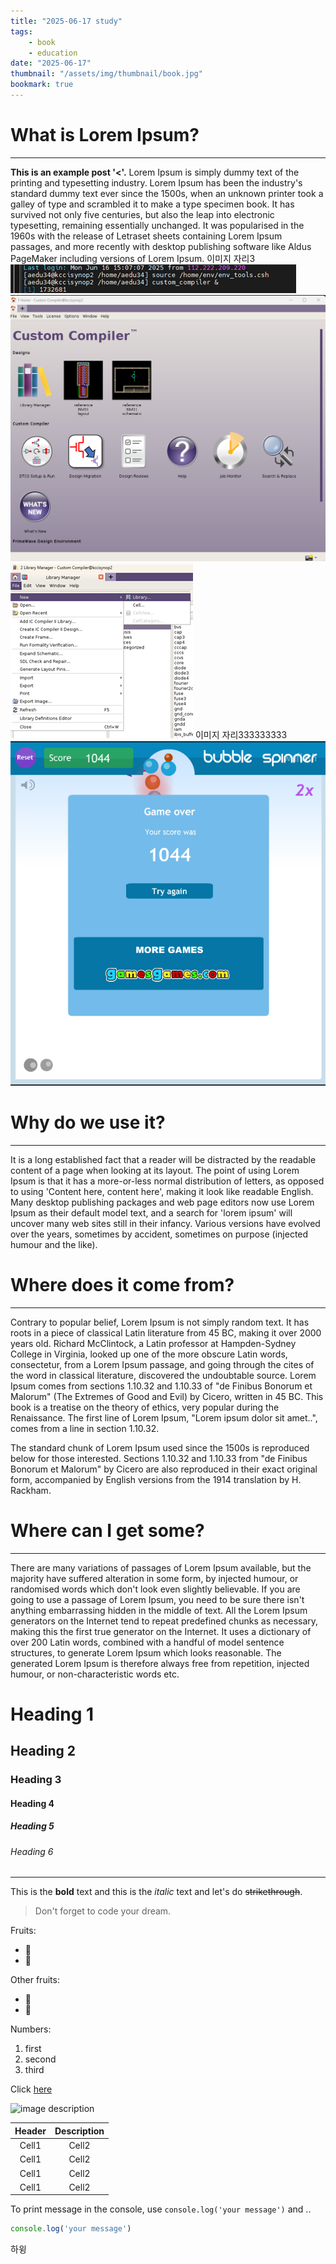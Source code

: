 ```yaml
---
title: "2025-06-17 study"
tags:
    - book
    - education
date: "2025-06-17"
thumbnail: "/assets/img/thumbnail/book.jpg"
bookmark: true
---
```


# What is Lorem Ipsum?
---
**This is an example post '<'.** Lorem Ipsum is simply dummy text of the printing and typesetting industry. Lorem Ipsum has been the industry's standard dummy text ever since the 1500s, when an unknown printer took a galley of type and scrambled it to make a type specimen book. It has survived not only five centuries, but also the leap into electronic typesetting, remaining essentially unchanged. It was popularised in the 1960s with the release of Letraset sheets containing Lorem Ipsum passages, and more recently with desktop publishing software like Aldus PageMaker including versions of Lorem Ipsum.
이미지 자리3
![image](/assets/img/vlsi_image/image05.png)
![image](/assets/img/vlsi_image/image06.png)
![image](/assets/img/vlsi_image/image07.png)
이미지 자리333333333
<br>
![alt text](<스크린샷 2025-06-17 155815-1.png>)
<br>

# Why do we use it?
---
It is a long established fact that a reader will be distracted by the readable content of a page when looking at its layout. The point of using Lorem Ipsum is that it has a more-or-less normal distribution of letters, as opposed to using 'Content here, content here', making it look like readable English. Many desktop publishing packages and web page editors now use Lorem Ipsum as their default model text, and a search for 'lorem ipsum' will uncover many web sites still in their infancy. Various versions have evolved over the years, sometimes by accident, sometimes on purpose (injected humour and the like).

# Where does it come from?
---
Contrary to popular belief, Lorem Ipsum is not simply random text. It has roots in a piece of classical Latin literature from 45 BC, making it over 2000 years old. Richard McClintock, a Latin professor at Hampden-Sydney College in Virginia, looked up one of the more obscure Latin words, consectetur, from a Lorem Ipsum passage, and going through the cites of the word in classical literature, discovered the undoubtable source. Lorem Ipsum comes from sections 1.10.32 and 1.10.33 of "de Finibus Bonorum et Malorum" (The Extremes of Good and Evil) by Cicero, written in 45 BC. This book is a treatise on the theory of ethics, very popular during the Renaissance. The first line of Lorem Ipsum, "Lorem ipsum dolor sit amet..", comes from a line in section 1.10.32.

The standard chunk of Lorem Ipsum used since the 1500s is reproduced below for those interested. Sections 1.10.32 and 1.10.33 from "de Finibus Bonorum et Malorum" by Cicero are also reproduced in their exact original form, accompanied by English versions from the 1914 translation by H. Rackham.

# Where can I get some?
---
There are many variations of passages of Lorem Ipsum available, but the majority have suffered alteration in some form, by injected humour, or randomised words which don't look even slightly believable. If you are going to use a passage of Lorem Ipsum, you need to be sure there isn't anything embarrassing hidden in the middle of text. All the Lorem Ipsum generators on the Internet tend to repeat predefined chunks as necessary, making this the first true generator on the Internet. It uses a dictionary of over 200 Latin words, combined with a handful of model sentence structures, to generate Lorem Ipsum which looks reasonable. The generated Lorem Ipsum is therefore always free from repetition, injected humour, or non-characteristic words etc.

<!-- Heading -->
# Heading 1
## Heading 2
### Heading 3
#### Heading 4
##### Heading 5
###### Heading 6

<!--Line-->
---

<!-- Text attributes -->
This is the **bold** text and this is the *italic* text and let's do ~~strikethrough~~.

<!-- Quote -->
> Don't forget to code your dream.

<!-- Bullet list -->
Fruits:
* 🍎
* 🍋

Other fruits:
- 🍑
- 🍏

<!-- Numbered list -->
Numbers:
1. first  
2. second  
3. third

<!-- Link -->
Click [here](http://academy.dream-coding.com/)

<!-- Image -->
![image description](https://user-images.githubusercontent.com/61736137/102153953-b2881000-3ebb-11eb-9581-7026bc8e169e.jpg)

<!-- Table -->
| Header | Description |
| :--: | :--: |
| Cell1 | Cell2 |
| Cell1 | Cell2 |
| Cell1 | Cell2 |
| Cell1 | Cell2 |

<!-- Code -->
To print message in the console, use `console.log('your message')` and ..

```ts
console.log('your message')
```

하윙